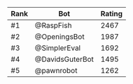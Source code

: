 Rank|Bot|Rating
---|---|---
#1|@RaspFish|2467
#2|@OpeningsBot|1987
#3|@SimplerEval|1692
#4|@DavidsGuterBot|1495
#5|@pawnrobot|1262

